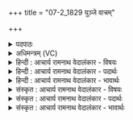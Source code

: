+++
title = "07-2_1829 युञ्जे वाचम्"

+++
<details><summary>पदपाठः</summary>

यु꣣ञ्जे꣢। वा꣡च꣢꣯म्। श꣣त꣡प꣢दीम्। श꣣त꣢। प꣣दीम्। गा꣡ये꣢꣯। स꣣ह꣡स्र꣢वर्तनि। स꣣ह꣡स्र꣢। व꣣र्तनि। गायत्र꣡म्। त्रै꣡ष्टु꣢꣯भम्। त्रै। स्तु꣣भम्। ज꣡ग꣢꣯त्। १८२९।
</details>

<details><summary>अधिमन्त्रम् (VC)</summary>

- अग्निः
- मृगः
- गायत्री
- षड्जः
</details>

<details><summary>हिन्दी : आचार्य रामनाथ वेदालंकार - विषयः</summary>

अगले मन्त्र में साम का गान करनेवाला कह रहा है।
</details>

<details><summary>हिन्दी : आचार्य रामनाथ वेदालंकार - पदार्थः</summary>

पदार्थान्वय -  मैं (शतपदीम्) अनेक पादोंवाली (वाचम्) वेदवाणी को (युञ्जे) प्रयोग में लाता हूँ। साथ ही, (गायत्रम्) गायत्री छन्दवाले साम को, (त्रैष्टुभम्) त्रिष्टुप् छन्दवाले साम को और (जगत्) जगती छन्दवाले साम को और (सहस्रवर्तनि) सहस्र मार्गों से (गाये) गाता हूँ ॥२॥
</details>

<details><summary>हिन्दी : आचार्य रामनाथ वेदालंकार - भावार्थः</summary>

भावार्थ -  ऋचाओं पर आश्रित सामों के गान से हृदय और सामाजिक वातावरण पवित्र होता है ॥२॥
</details>

<details><summary>संस्कृत : आचार्य रामनाथ वेदालंकार - विषयः</summary>

अथ सामगाता प्राह।
</details>

<details><summary>संस्कृत : आचार्य रामनाथ वेदालंकार - पदार्थः</summary>

पदार्थान्वय -  अहम् (शतपदीम्) बहुपादयुक्ताम् (वाचम्) वेदवाचम् (युञ्जे) प्रयुञ्जे,किञ्च (गायत्रम्) गायत्रीछन्दस्कं साम, (त्रैष्टुभम्) त्रिष्टुप्छन्दस्कं साम, (जगत्) जगतीछन्दस्कं साम च (सहस्रवर्तनि) सहस्रवर्त्म यथा स्यात् तथा (गाये) गायामि ॥२॥
</details>

<details><summary>संस्कृत : आचार्य रामनाथ वेदालंकार - भावार्थः</summary>

भावार्थ -  ऋच्यध्यूढानां साम्नां गानेन हृदयं सामाजिकं वातावरणं च पवित्रं जायते ॥२॥
</details>